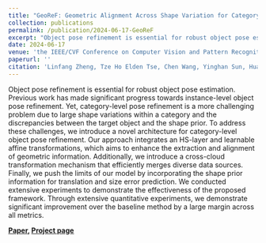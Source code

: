 ```yaml
---
title: "GeoReF: Geometric Alignment Across Shape Variation for Category-level Object Pose Refinement"
collection: publications
permalink: /publication/2024-06-17-GeoReF
excerpt: "Object pose refinement is essential for robust object pose estimation. Previous work has made significant progress towards instance-level object pose refinement. Yet, category-level pose refinement is a more challenging problem due to large shape variations within a category and the discrepancies between the target object and the shape prior. To address these challenges, we introduce a novel architecture for category-level object pose refinement. [Project page](https://lynne-zheng-linfang.github.io/georef.github.io/)"
date: 2024-06-17
venue: 'the IEEE/CVF Conference on Computer Vision and Pattern Recognition (CVPR)'
paperurl: ''
citation: 'Linfang Zheng, Tze Ho Elden Tse, Chen Wang, Yinghan Sun, Hua Chen, Ales Leonardis, Wei Zhang; Proceedings of the IEEE/CVF Conference on Computer Vision and Pattern Recognition (CVPR) Workshops, 2024'
---
```


Object pose refinement is essential for robust object pose estimation. Previous work has made significant progress towards instance-level object pose refinement. Yet, category-level pose refinement is a more challenging problem due to large shape variations within a category and the discrepancies between the target object and the shape prior. To address these challenges, we introduce a novel architecture for category-level object pose refinement. Our approach integrates an HS-layer and learnable affine transformations, which aims to enhance the extraction and alignment of geometric information. Additionally, we introduce a cross-cloud transformation mechanism that efficiently merges diverse data sources. Finally, we push the limits of our model by incorporating the shape prior information for translation and size error prediction. We conducted extensive experiments to demonstrate the effectiveness of the proposed framework. Through extensive quantitative experiments, we demonstrate significant improvement over the baseline method by a large margin across all metrics.

**[Paper](https://lynne-zheng-linfang.github.io/files/GeoReF.pdf), [Project page](https://lynne-zheng-linfang.github.io/georef.github.io/)**
